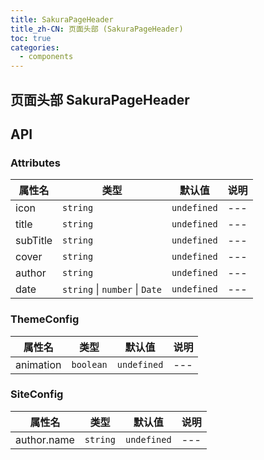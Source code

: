 ```yaml
---
title: SakuraPageHeader
title_zh-CN: 页面头部 (SakuraPageHeader)
toc: true
categories:
  - components
---
```


## 页面头部 SakuraPageHeader

## API

### Attributes

| 属性名   | 类型                           | 默认值      | 说明 |
| -------- | ------------------------------ | ----------- | ---- |
| icon     | `string`                       | `undefined` | ---  |
| title    | `string`                       | `undefined` | ---  |
| subTitle | `string`                       | `undefined` | ---  |
| cover    | `string`                       | `undefined` | ---  |
| author   | `string`                       | `undefined` | ---  |
| date     | `string` \| `number` \| `Date` | `undefined` | ---  |

### ThemeConfig

| 属性名    | 类型      | 默认值      | 说明 |
| --------- | --------- | ----------- | ---- |
| animation | `boolean` | `undefined` | ---  |

### SiteConfig

| 属性名      | 类型     | 默认值      | 说明 |
| ----------- | -------- | ----------- | ---- |
| author.name | `string` | `undefined` | ---  |
